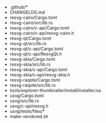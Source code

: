 - .github/*
- CHANGELOG.md
- resvg-cairo/Cargo.toml
- resvg-cairo/src/lib.rs
- resvg-cairo/c-api/Cargo.toml
- resvg-cairo/c-api/resvg-cairo.h
- resvg-qt/Cargo.toml
- resvg-qt/src/lib.rs
- resvg-qt/c-api/Cargo.toml
- resvg-qt/c-api/ResvgQt.h
- resvg-skia/Cargo.toml
- resvg-skia/src/lib.rs
- resvg-skia/c-api/Cargo.toml
- resvg-skia/c-api/resvg-skia.h
- resvg-raqote/Cargo.toml
- resvg-raqote/src/lib.rs
- tools/explorer-thumbnailer/install/installer.iss
- usvg/Cargo.toml
- usvg/src/lib.rs
- usvg/c-api/resvg.h
- usvg/tests/files/*
- make-vendored.sh
